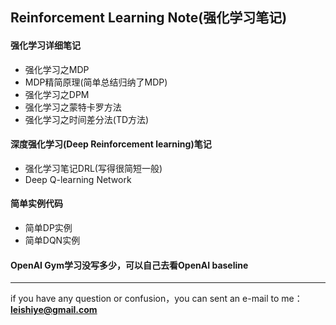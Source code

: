 ## Reinforcement Learning Note(强化学习笔记)

#### 强化学习详细笔记
- 强化学习之MDP
- MDP精简原理(简单总结归纳了MDP)
- 强化学习之DPM
- 强化学习之蒙特卡罗方法
- 强化学习之时间差分法(TD方法)

#### 深度强化学习(Deep Reinforcement learning)笔记
- 强化学习笔记DRL(写得很简短一般)
- Deep Q-learning Network

#### 简单实例代码
- 简单DP实例
- 简单DQN实例

#### OpenAI Gym学习没写多少，可以自己去看OpenAI baseline
----
if you have any question or confusion，you can sent an e-mail to me：**leishiye@gmail.com** 